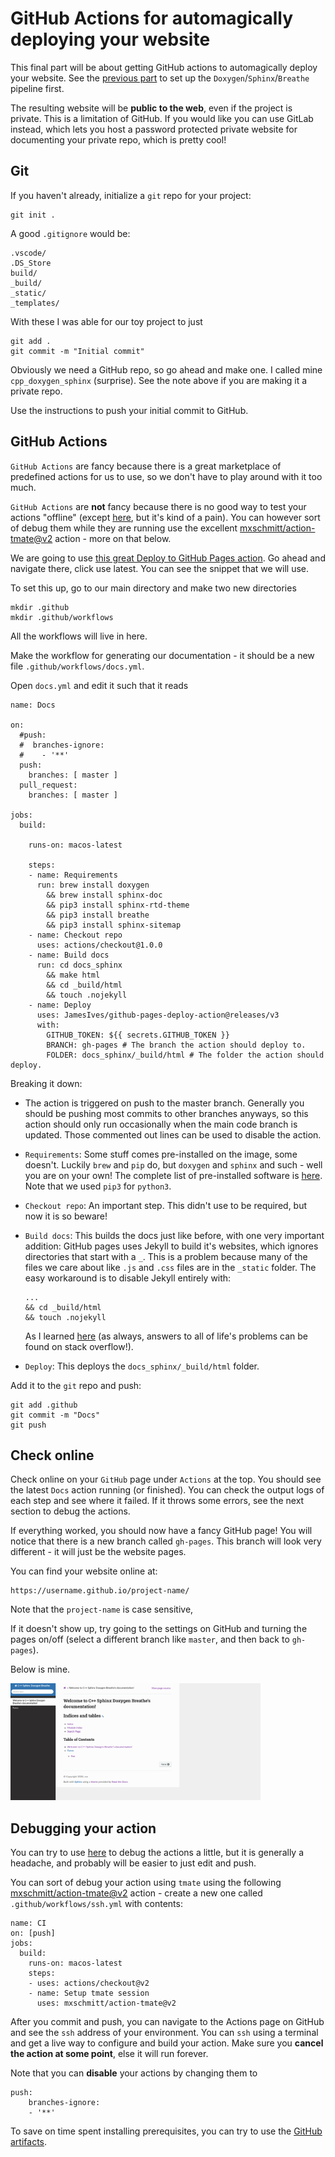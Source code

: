# GitHub Actions for automagically deploying your website

This final part will be about getting GitHub actions to automagically deploy your website. See the [previous part](README_sphinx.md) to set up the `Doxygen`/`Sphinx`/`Breathe` pipeline first.

The resulting website will be **public to the web**, even if the project is private. This is a limitation of GitHub. If you would like you can use GitLab instead, which lets you host a password protected private website for documenting your private repo, which is pretty cool!

## Git

If you haven't already, initialize a `git` repo for your project:
```
git init .
```
A good `.gitignore` would be:
```
.vscode/
.DS_Store
build/
_build/
_static/
_templates/
```
With these I was able for our toy project to just
```
git add .
git commit -m "Initial commit"
```

Obviously we need a GitHub repo, so go ahead and make one. I called mine `cpp_doxygen_sphinx` (surprise). See the note above if you are making it a private repo.

Use the instructions to push your initial commit to GitHub.

## GitHub Actions

`GitHub Actions` are fancy because there is a great marketplace of predefined actions for us to use, so we don't have to play around with it too much.

`GitHub Actions` are **not** fancy because there is no good way to test your actions "offline" (except [here](https://github.com/nektos/act), but it's kind of a pain). You can however sort of debug them while they are running use the excellent [mxschmitt/action-tmate@v2](https://github.com/mxschmitt/action-tmate) action - more on that below.

We are going to use [this great Deploy to GitHub Pages action](https://github.com/marketplace/actions/deploy-to-github-pages). Go ahead and navigate there, click use latest. You can see the snippet that we will use.

To set this up, go to our main directory and make two new directories
```
mkdir .github
mkdir .github/workflows
```
All the workflows will live in here.

Make the workflow for generating our documentation - it should be a new file `.github/workflows/docs.yml`.

Open `docs.yml` and edit it such that it reads
```
name: Docs

on:
  #push:
  #  branches-ignore:
  #    - '**'  
  push:
    branches: [ master ]
  pull_request:
    branches: [ master ]
  
jobs:
  build:

    runs-on: macos-latest

    steps:
    - name: Requirements
      run: brew install doxygen
        && brew install sphinx-doc
        && pip3 install sphinx-rtd-theme
        && pip3 install breathe
        && pip3 install sphinx-sitemap
    - name: Checkout repo
      uses: actions/checkout@1.0.0
    - name: Build docs
      run: cd docs_sphinx
        && make html
        && cd _build/html
        && touch .nojekyll
    - name: Deploy
      uses: JamesIves/github-pages-deploy-action@releases/v3
      with:
        GITHUB_TOKEN: ${{ secrets.GITHUB_TOKEN }}
        BRANCH: gh-pages # The branch the action should deploy to.
        FOLDER: docs_sphinx/_build/html # The folder the action should deploy.
```
Breaking it down:
* The action is triggered on push to the master branch. Generally you should be pushing most commits to other branches anyways, so this action should only run occasionally when the main code branch is updated. Those commented out lines can be used to disable the action.
* `Requirements`: Some stuff comes pre-installed on the image, some doesn't. Luckily `brew` and `pip` do, but `doxygen` and `sphinx` and such - well you are on your own! The complete list of pre-installed software is [here](https://github.com/actions/virtual-environments/blob/master/images/macos/macos-10.15-Readme.md). Note that we used `pip3` for `python3`.
* `Checkout repo`: An important step. This didn't use to be required, but now it is so beware!
* `Build docs`: This builds the docs just like before, with one very important addition:
    GitHub pages uses Jekyll to build it's websites, which ignores directories that start with a `_`. This is a problem because many of the files we care about like `.js` and `.css` files are in the `_static` folder. The easy workaround is to disable Jekyll entirely with:
    ```
    ...
    && cd _build/html
    && touch .nojekyll
    ```
    As I learned [here](https://stackoverflow.com/a/39691475/1427316) (as always, answers to all of life's problems can be found on stack overflow!).

* `Deploy`: This deploys the `docs_sphinx/_build/html` folder.

Add it to the `git` repo and push:
```
git add .github
git commit -m "Docs"
git push
```

## Check online

Check online on your `GitHub` page under `Actions` at the top. You should see the latest `Docs` action running (or finished). You can check the output logs of each step and see where it failed. If it throws some errors, see the next section to debug the actions.

If everything worked, you should now have a fancy GitHub page! You will notice that there is a new branch called `gh-pages`. This branch will look very different - it will just be the website pages.

You can find your website online at:
```
https://username.github.io/project-name/
```
Note that the `project-name` is case sensitive, 

If it doesn't show up, try going to the settings on GitHub and turning the pages on/off (select a different branch like `master`, and then back to `gh-pages`).

Below is mine.

<img src="readme_figures/pic3.png" alt="drawing" width="400"/>

## Debugging your action

You can try to use [here](https://github.com/nektos/act) to debug the actions a little, but it is generally a headache, and probably will be easier to just edit and push.

You can sort of debug your action using `tmate` using the following [mxschmitt/action-tmate@v2](https://github.com/mxschmitt/action-tmate) action - create a new one called `.github/workflows/ssh.yml` with contents:
```
name: CI
on: [push]
jobs:
  build:
    runs-on: macos-latest
    steps:
    - uses: actions/checkout@v2
    - name: Setup tmate session
      uses: mxschmitt/action-tmate@v2
```
After you commit and push, you can navigate to the Actions page on GitHub and see the `ssh` address of your environment. You can `ssh` using a terminal and get a live way to configure and build your action. Make sure you **cancel the action at some point**, else it will run forever.

Note that you can **disable** your actions by changing them to
```
push:
    branches-ignore:
    - '**'  
```

To save on time spent installing prerequisites, you can try to use the [GitHub artifacts](https://help.github.com/en/actions/configuring-and-managing-workflows/persisting-workflow-data-using-artifacts).
